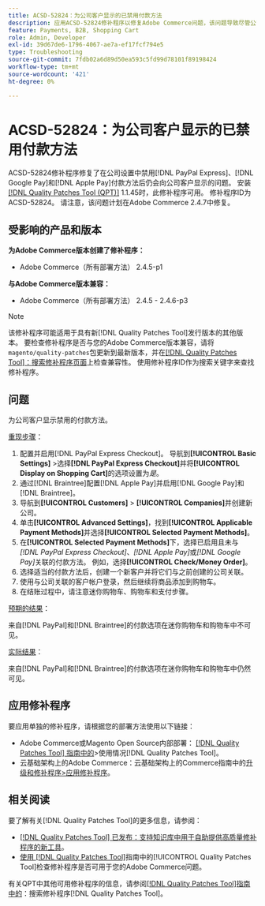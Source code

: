 ```yaml
---
title: ACSD-52824：为公司客户显示的已禁用付款方法
description: 应用ACSD-52824修补程序以修复Adobe Commerce问题，该问题导致尽管公司设置中禁用了 [!DNL PayPal Express], [!DNL Google Pay], and [!DNL Apple Pay] 付款方法，但仍向公司客户显示。
feature: Payments, B2B, Shopping Cart
role: Admin, Developer
exl-id: 39d67de6-1796-4067-ae7a-ef17fcf794e5
type: Troubleshooting
source-git-commit: 7fdb02a6d89d50ea593c5fd99d78101f89198424
workflow-type: tm+mt
source-wordcount: '421'
ht-degree: 0%

---
```


# ACSD-52824：为公司客户显示的已禁用付款方法

ACSD-52824修补程序修复了在公司设置中禁用[!DNL PayPal Express]、[!DNL Google Pay]和[!DNL Apple Pay]付款方法后仍会向公司客户显示的问题。 安装[[!DNL Quality Patches Tool (QPT)]](https://experienceleague.adobe.com/en/docs/commerce-operations/tools/quality-patches-tool/quality-patches-tool-to-self-serve-quality-patches) 1.1.45时，此修补程序可用。 修补程序ID为ACSD-52824。 请注意，该问题计划在Adobe Commerce 2.4.7中修复。

## 受影响的产品和版本

**为Adobe Commerce版本创建了修补程序：**

* Adobe Commerce（所有部署方法） 2.4.5-p1

**与Adobe Commerce版本兼容：**

* Adobe Commerce（所有部署方法） 2.4.5 - 2.4.6-p3

>[!NOTE]
>
>该修补程序可能适用于具有新[!DNL Quality Patches Tool]发行版本的其他版本。 要检查修补程序是否与您的Adobe Commerce版本兼容，请将`magento/quality-patches`包更新到最新版本，并在[[!DNL Quality Patches Tool]：搜索修补程序页面](https://experienceleague.adobe.com/tools/commerce-quality-patches/index.html)上检查兼容性。 使用修补程序ID作为搜索关键字来查找修补程序。

## 问题

为公司客户显示禁用的付款方法。

<u>重现步骤</u>：

1. 配置并启用[!DNL PayPal Express Checkout]。 导航到&#x200B;**[!UICONTROL Basic Settings]** >选择&#x200B;**[!DNL PayPal Express Checkout]**&#x200B;并将&#x200B;**[!UICONTROL Display on Shopping Cart]**&#x200B;的选项设置为&#x200B;*是*。
1. 通过[!DNL Braintree]配置[!DNL Apple Pay]并启用[!DNL Google Pay]和[!DNL Braintree]。
1. 导航到&#x200B;**[!UICONTROL Customers]** > **[!UICONTROL Companies]**&#x200B;并创建新公司。
1. 单击&#x200B;**[!UICONTROL Advanced Settings]**，找到&#x200B;**[!UICONTROL Applicable Payment Methods]**&#x200B;并选择&#x200B;**[!UICONTROL Selected Payment Methods]**。
1. 在&#x200B;**[!UICONTROL Selected Payment Methods]**&#x200B;下，选择已启用且未与&#x200B;*[!DNL PayPal Express Checkout]*、*[!DNL Apple Pay]*&#x200B;或&#x200B;*[!DNL Google Pay]*&#x200B;关联的付款方法。 例如，选择&#x200B;**[!UICONTROL Check/Money Order]**。
1. 选择适当的付款方法后，创建一个新客户并将它们与之前创建的公司关联。
1. 使用与公司关联的客户帐户登录，然后继续将商品添加到购物车。
1. 在结账过程中，请注意迷你购物车、购物车和支付步骤。

<u>预期的结果</u>：

来自[!DNL PayPal]和[!DNL Braintree]的付款选项在迷你购物车和购物车中不可见。

<u>实际结果</u>：

来自[!DNL PayPal]和[!DNL Braintree]的付款选项在迷你购物车和购物车中仍然可见。

## 应用修补程序

要应用单独的修补程序，请根据您的部署方法使用以下链接：

* Adobe Commerce或Magento Open Source内部部署： [[!DNL Quality Patches Tool] 指南中的](/help/tools/quality-patches-tool/usage.md)>使用情况[!DNL Quality Patches Tool]。
* 云基础架构上的Adobe Commerce：云基础架构上的Commerce指南中的[升级和修补程序>应用修补程序](https://experienceleague.adobe.com/docs/commerce-cloud-service/user-guide/develop/upgrade/apply-patches.html)。

## 相关阅读

要了解有关[!DNL Quality Patches Tool]的更多信息，请参阅：

* [[!DNL Quality Patches Tool] 已发布：支持知识库中用于自助提供高质量修补程序的新工具](https://experienceleague.adobe.com/en/docs/commerce-operations/tools/quality-patches-tool/quality-patches-tool-to-self-serve-quality-patches)。
* [使用 [!DNL Quality Patches Tool]](/help/tools/quality-patches-tool/patches-available-in-qpt/check-patch-for-magento-issue-with-magento-quality-patches.md)指南中的[!UICONTROL Quality Patches Tool]检查修补程序是否可用于您的Adobe Commerce问题。


有关QPT中其他可用修补程序的信息，请参阅[[!DNL Quality Patches Tool]指南中的](https://experienceleague.adobe.com/tools/commerce-quality-patches/index.html)：搜索修补程序[!DNL Quality Patches Tool]。
